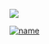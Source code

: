 ![](gifgithub.gif)

[![name](https://user-images.githubusercontent.com/92509274/153761367-59fbe52c-abc2-47cc-becb-697acad0ebae.svg)](www.linkedin.com/in/sundaree)
<!--
**sundaree-t/sundaree-t** is a ✨ _special_ ✨ repository because its `README.md` (this file) appears on your GitHub profile.

Here are some ideas to get you started:

- 🔭 I’m currently working on ...
- 🌱 I’m currently learning ...
- 👯 I’m looking to collaborate on ...
- 🤔 I’m looking for help with ...
- 💬 Ask me about ...
- 📫 How to reach me: ...
- 😄 Pronouns: ...
- ⚡ Fun fact: ...
-->
